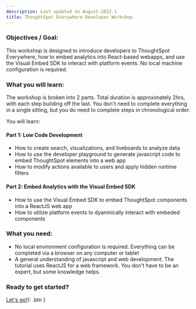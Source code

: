 ```yaml
---
description: Last updated on August-2022.1
title: ThoughtSpot Everywhere Developer Workshop
---
```


### Objectives / Goal:
This workshop is designed to introduce developers to ThoughtSpot Everywhere, how to embed analytics into React-based webapps, and use the Visual Embed SDK to interact with platform events. No local machine configuration is required.

### What you will learn:
The workshop is broken into 2 parts. Total duration is approximately 2hrs, with each step building off the last. You don't need to complete everything in a single sitting, but you do need to complete steps in chronological order. 

You will learn:

#### Part 1: Low Code Development
- How to create search, visualizations, and liveboards to analyze data
- How to use the developer playground to generate javascript code to embed ThoughtSpot elements into a web app
- How to modify actions available to users and apply hidden runtime filters

#### Part 2: Embed Analytics with the Visual Embed SDK
- How to use the Visual Embed SDK to embed ThoughtSpot components into a ReactJS web app
- How to utilize platform events to dyanmically interact with embeded components

### What you need:
- No local environment configuration is required. Everything can be completed via a browser on any computer or tablet
- A general understanding of javascript and web development. The tutorial uses ReactJS for a web framework. You don't have to be an expert, but some knowledge helps.

### Ready to get started?
[Let's go!](/ts-dev-workshop-short-2022-aug.1/index.html){: .btn }

